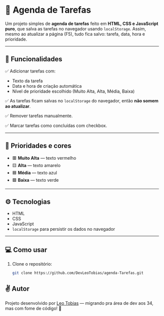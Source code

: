 # 📅 Agenda de Tarefas

Um projeto simples de **agenda de tarefas** feito em **HTML, CSS e JavaScript puro**, que salva as tarefas no navegador usando `localStorage`. Assim, mesmo ao atualizar a página (F5), tudo fica salvo: tarefa, data, hora e prioridade.

---

## 🚀 Funcionalidades

✅ Adicionar tarefas com:
- Texto da tarefa
- Data e hora de criação automática
- Nível de prioridade escolhido (Muito Alta, Alta, Média, Baixa)

✅ As tarefas ficam salvas no `localStorage` do navegador, então **não somem ao atualizar**.

✅ Remover tarefas manualmente.

✅ Marcar tarefas como concluídas com checkbox.

---

## 🌈 Prioridades e cores

- 🟥 **Muito Alta** — texto vermelho
- 🟨 **Alta** — texto amarelo
- 🟦 **Média** — texto azul
- 🟩 **Baixa** — texto verde

---

## ⚙️ Tecnologias

- HTML
- CSS
- JavaScript
- `localStorage` para persistir os dados no navegador

---

## 💻 Como usar

1. Clone o repositório:
   ```bash
   git clone https://github.com/DevLeoTobias/agenda-Tarefas.git
## ✌️ Autor

Projeto desenvolvido por [Leo Tobias](https://github.com/DevLeoTobias) — migrando pra área de dev aos 34, mas com fome de código! 🚀
